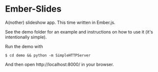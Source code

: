 Ember-Slides
============

A(nother) slideshow app. This time written in Ember.js.

See the demo folder for an example and instructions on how to use it (it's intentionally simple).

Run the demo with

```
$ cd demo && python -m SimpleHTTPServer
```

And then open http://localhost:8000/ in your browser.
